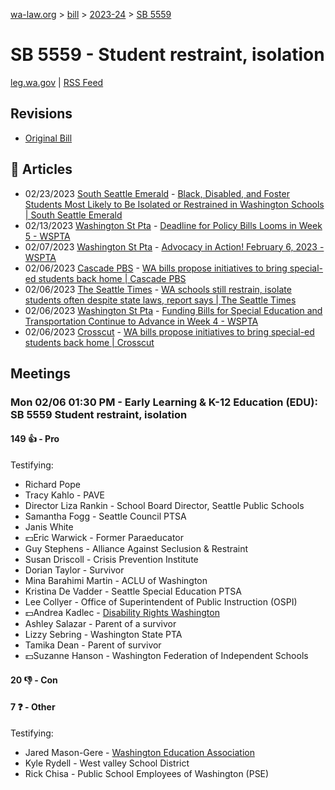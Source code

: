[wa-law.org](/) > [bill](/bill/) > [2023-24](/bill/2023-24/) > [SB 5559](/bill/2023-24/sb/5559/)

# SB 5559 - Student restraint, isolation
[leg.wa.gov](https://app.leg.wa.gov/billsummary?BillNumber=5559&Year=2023&Initiative=false) | [RSS Feed](./rss.xml)

## Revisions
* [Original Bill](1/)

## 📰 Articles
* 02/23/2023 [South Seattle Emerald](/org/south_seattle_emerald/) - [Black, Disabled, and Foster Students Most Likely to Be Isolated or Restrained in Washington Schools | South Seattle Emerald](https://southseattleemerald.com/2023/02/23/black-disabled-and-foster-students-most-likely-to-be-isolated-or-restrained-in-washington-schools/#:~:text=SB%205559)
* 02/13/2023 [Washington St Pta](/org/washington_st_pta/) - [Deadline for Policy Bills Looms in Week 5 - WSPTA](https://www.wastatepta.org/deadline-for-policy-bills-looms-in-week-5/#:~:text=SB%205559)
* 02/07/2023 [Washington St Pta](/org/washington_st_pta/) - [Advocacy in Action! February 6, 2023 - WSPTA](https://www.wastatepta.org/advocacy-in-action-february-6-2023/#:~:text=SB%205559)
* 02/06/2023 [Cascade PBS](/org/cascade_pbs/) - [WA bills propose initiatives to bring special-ed students back home | Cascade PBS](https://www.cascadepbs.org/politics/2023/02/wa-bills-propose-initiatives-bring-special-ed-students-back-home/#:~:text=SB%205559)
* 02/06/2023 [The Seattle Times](/org/the_seattle_times/) - [WA schools still restrain, isolate students often despite state laws, report says | The Seattle Times](https://www.seattletimes.com/seattle-news/times-watchdog/wa-schools-still-restrain-isolate-students-despite-state-laws-report-says/#:~:text=Senate%20Bill%205559)
* 02/06/2023 [Washington St Pta](/org/washington_st_pta/) - [Funding Bills for Special Education and Transportation Continue to Advance in Week 4 - WSPTA](https://www.wastatepta.org/funding-bills-for-special-education-and-transportation-continue-to-advance-in-week-4/#:~:text=SB%205559)
* 02/06/2023 [Crosscut](/org/crosscut/) - [WA bills propose initiatives to bring special-ed students back home | Crosscut](https://crosscut.com/politics/2023/02/wa-bills-propose-initiatives-bring-special-ed-students-back-home#:~:text=SB%205559)

## Meetings
### Mon 02/06 01:30 PM - Early Learning & K-12 Education (EDU): SB 5559 Student restraint, isolation
#### 149 👍 - Pro
Testifying:
* Richard Pope
* Tracy Kahlo - PAVE
* Director Liza Rankin - School Board Director, Seattle Public Schools
* Samantha Fogg - Seattle Council PTSA
* Janis White
* 💵Eric Warwick - Former Paraeducator
* Guy Stephens - Alliance Against Seclusion & Restraint
* Susan Driscoll - Crisis Prevention Institute
* Dorian Taylor - Survivor
* Mina Barahimi Martin - ACLU of Washington
* Kristina De Vadder - Seattle Special Education PTSA
* Lee Collyer - Office of Superintendent of Public Instruction (OSPI)
* 💵Andrea Kadlec - [Disability Rights Washington](/org/disability_rights_washington/)
* Ashley Salazar - Parent of a survivor
* Lizzy Sebring - Washington State PTA
* Tamika Dean - Parent of survivor
* 💵Suzanne Hanson - Washington Federation of Independent Schools

#### 20 👎 - Con

#### 7 ❓ - Other
Testifying:
* Jared Mason-Gere - [Washington Education Association](/org/washington_education_association/)
* Kyle Rydell - West valley School District
* Rick Chisa - Public School Employees of Washington (PSE)
